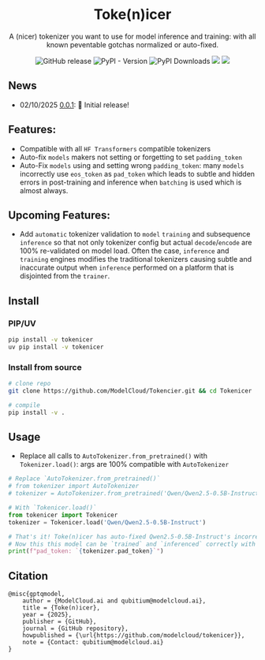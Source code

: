 <h1 align="center">Toke(n)icer</h1>
<p align="center">A (nicer) tokenizer you want to use for model inference and training: with all known peventable gotchas normalized or auto-fixed.</p>
<p align="center">
    <a href="https://github.com/ModelCloud/Tokenicer/releases" style="text-decoration:none;"><img alt="GitHub release" src="https://img.shields.io/github/release/ModelCloud/Tokenicer.svg"></a>
    <a href="https://pypi.org/project/tokenicer/" style="text-decoration:none;"><img alt="PyPI - Version" src="https://img.shields.io/pypi/v/tokenicer"></a>
    <a href="https://pepy.tech/projects/tokenicer" style="text-decoration:none;"><img src="https://static.pepy.tech/badge/tokenicer" alt="PyPI Downloads"></a>
    <a href="https://github.com/ModelCloud/tokenicer/blob/main/LICENSE"><img src="https://img.shields.io/pypi/l/tokenicer"></a>
    <a href="https://huggingface.co/modelcloud/"><img src="https://img.shields.io/badge/🤗%20Hugging%20Face-ModelCloud-%23ff8811.svg"></a>
</p>

## News
* 02/10/2025 [0.0.1](https://github.com/ModelCloud/Tokenicer/releases/tag/v0.0.1): 🤗 Initial release!

## Features:

* Compatible with all `HF Transformers` compatible tokenizers
* Auto-fix `models` makers not setting or forgetting to set `padding_token`
* Auto-Fix `models` using and setting wrong `padding_token`: many `models` incorrectly use `eos_token` as `pad_token` which leads to subtle and hidden errors in post-training and inference when `batching` is used which is almost always.

## Upcoming Features:

* Add `automatic` tokenizer validation to `model` `training` and subsequence `inference` so that not only tokenizer config but actual `decode`/`encode` are 100% re-validated on model load. Often the case, `inference` and `training` engines modifies the traditional tokenizers causing subtle and inaccurate output when `inference` performed on a platform that is disjointed from the `trainer`. 

## Install

### PIP/UV 

```bash
pip install -v tokenicer
uv pip install -v tokenicer
```

### Install from source

```bash
# clone repo
git clone https://github.com/ModelCloud/Tokencier.git && cd Tokenicer

# compile
pip install -v . 
```

## Usage

* Replace all calls to `AutoTokenizer.from_pretrained()` with `Tokenizer.load()`: args are 100% compatible with `AutoTokenizer`

```py
# Replace `AutoTokenizer.from_pretrained()`
# from tokenizer import AutoTokenizer
# tokenizer = AutoTokenizer.from_pretrained('Qwen/Qwen2.5-0.5B-Instruct')

# With `Tokenicer.load()`
from tokenicer import Tokenicer
tokenizer = Tokenicer.load('Qwen/Qwen2.5-0.5B-Instruct')

# That's it! Toke(n)icer has auto-fixed Qwen2.5-0.5B-Instruct's incorrect `pad_token`.
# Now this this model can be `trained` and `inferenced` correctly with `batch` and `masks`.
print(f"pad_token: `{tokenizer.pad_token}`")
```

## Citation

```
@misc{gptqmodel,
    author = {ModelCloud.ai and qubitium@modelcloud.ai},
    title = {Toke(n)icer},
    year = {2025},
    publisher = {GitHub},
    journal = {GitHub repository},
    howpublished = {\url{https://github.com/modelcloud/tokenicer}},
    note = {Contact: qubitium@modelcloud.ai}
}
